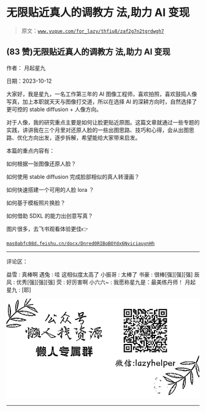 # 无限贴近真人的调教方 法,助力 AI 变现

> 原文：[`www.yuque.com/for_lazy/thfiu8/zaf2g7n2tgrdwgh7`](https://www.yuque.com/for_lazy/thfiu8/zaf2g7n2tgrdwgh7)

## (83 赞)无限贴近真人的调教方 法,助力 AI 变现

作者： 月起星九

日期：2023-10-12

大家好，我是星九，一名工作第三年的 AI 图像工程师，喜欢拍照，喜欢鼓捣人像写真，加上本职就天天与图像打交道，所以在选择 AI 的深耕方向时，自然选择了更可控的 stable diffusion + 人像方向。

对于人像，我的研究重点主要是如何让脸更贴近原图。这篇文章就通过一些专题的实践，讲讲我在三个月里对还原人脸的一些出图思路、技巧和心得，会从出图思路、优化方向出发，逐步拆解，希望能给大家带来启发。

本篇的重点内容有：

如何根据一张图像还原人脸？

如何使用 stable diffusion 完成脸部相似的真人转漫画？

如何快速搭建一个可用的人脸 lora ？

如何基于模板照片换脸？

如何借助 SDXL 的能力出创意写真？

图片很多，去飞书观看体验更佳👉

[`mas0abfc08d.feishu.cn/docx/Dnred0RIBoBOYdx6NviciauynHh`](https://mas0abfc08d.feishu.cn/docx/Dnred0RIBoBOYdx6NviciauynHh)

* * *

评论区：

益雪 : 真棒啊
遇兔 : 哇 这相似度太高了
小振哥 : 太棒了
书豪 : 很棒[强][强][强]
辰风 : 优秀[强][强][强]
荧 : 好厉害啊
小六六~ : 我愿称星九是：最美练丹师！
月起星九 : [耶]

![](img/1c37d505930596d12a88ab23e11aa07a.png)

* * *
